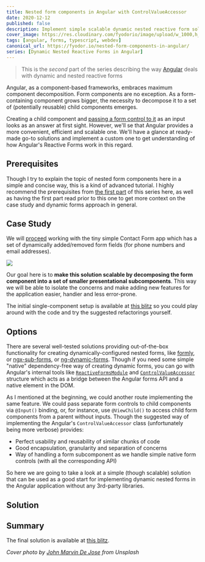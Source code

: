 ```yaml
---
title: Nested form components in Angular with ControlValueAccessor
date: 2020-12-12
published: false
description: Implement simple scalable dynamic nested reactive form solution without 3rd-party libraries
cover_image: https://res.cloudinary.com/fyodorio/image/upload/w_1000,h_420,c_fill,g_auto,q_auto,f_auto/v1593323829/john-marvin-de-jose-vvPCT8Ghai0-unsplash_dcegjm.jpg
tags: [angular, forms, typescript, webdev]
canonical_url: https://fyodor.io/nested-form-components-in-angular/
series: [Dynamic Nested Reactive Forms in Angular]
---
```


> This is the *second* part of the series describing the way [Angular](https://angular.io) deals with dynamic and nested reactive forms 

Angular, as a component-based frameworks, embraces maximum component decomposition. Form components are no exception. As a form-containing component grows bigger, the necessity to decompose it to a set of (potentially reusable) child components emerges. 

Creating a child component and [passing a form control to it](https://blog.grossman.io/real-world-angular-reactive-forms/) as an input looks as an answer at first sight. However, we'll se that Angular provides a more convenient, efficient and scalable one. We'll have a glance at ready-made go-to solutions and implement a custom one to get understanding of how Angular's Reactive Forms work in this regard.

## Prerequisites

Though I try to explain the topic of nested form components here in a simple and concise way, this is a kind of advanced tutorial. I highly recommend the prerequisites from [the first part](https://fyodor.io/dynamic-forms-in-angular/) of this series here, as well as having the first part read prior to this one to get more context on the case study and dynamic forms approach in general.

## Case Study

We will [proceed](https://fyodor.io/dynamic-forms-in-angular/) working with the tiny simple Contact Form app which has a set of dynamically added/removed form fields (for phone numbers and email addresses). 

![](https://res.cloudinary.com/fyodorio/image/upload/v1593746506/contact-form_hc6wjl.gif)

Our goal here is to **make this solution scalable by decomposing the form component into a set of smaller presentational subcomponents**. This way we will be able to isolate the concerns and make adding new features for the application easier, handier and less error-prone.

The initial single-component setup is available at [this blitz](https://stackblitz.com/edit/dynamic-angular-form-part-1-final?file=src%2Fapp%2Fapp.component.html) so you could play around with the code and try the suggested refactorings yourself.

## Options

There are several well-tested solutions providing out-of-the-box functionality for creating dynamically-configured nested forms, like
 [formly](https://formly.dev/), or [ngx-sub-forms](https://dev.to/maxime1992/building-scalable-robust-and-type-safe-forms-with-angular-3nf9), or [ng-dynamic-forms](https://github.com/udos86/ng-dynamic-forms). Though if you need some simple "native" dependency-free way of creating dynamic forms, you can go with Angular's internal tools like [`ReactiveFormsModule`](https://angular.io/api/forms/ReactiveFormsModule) and [`ControlValueAccessor`](https://angular.io/api/forms/ControlValueAccessor) structure which acts as a bridge between the Angular forms API and a native element in the DOM.
 
 As I mentioned at the beginning, we could another route implementing the same feature. We could pass separate form controls to child components via `@Input()` binding, or, for instance, use `@ViewChild()` to access child form components from a parent without inputs. Though the suggested way of implementing the Angular's `ControlValueAccessor` class (unfortunately being more verbose) provides:
 
 * Perfect usability and reusability of similar chunks of code 
 * Good encapsulation, granularity and separation of concerns
 * Way of handling a form subcomponent as we handle simple native form controls (with all the corresponding API) 
 
 So here we are going to take a look at a simple (though scalable) solution that can be used as a good start for implementing dynamic nested forms in the Angular application without any 3rd-party libraries. 

## Solution

## Summary  

The final solution is available at [this blitz](https://stackblitz.com/edit/dynamic-angular-form-part-2-final?file=src/app/app.component.html).

_Cover photo by [John Marvin De Jose](https://unsplash.com/@johnmarvindj) from Unsplash_
